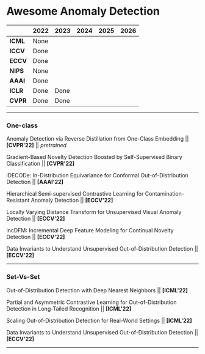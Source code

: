 # Awesome Anomaly Detection

|          | 2022 | 2023 | 2024 | 2025 | 2026 |
|----------|------|------|------|------|------|
| **ICML** | None |      |      |      |      |
| **ICCV** | Done |      |      |      |      |
| **ECCV** | Done |      |      |      |      |
| **NIPS** | None |      |      |      |      |
| **AAAI** | Done |      |      |      |      |
| **ICLR** | Done | Done |      |      |      |
| **CVPR** | Done | Done |      |      |      |

-----

### One-class

Anomaly Detection via Reverse Distillation from One-Class Embedding || **[CVPR'22]** || *pretrained*

Gradient-Based Novelty Detection Boosted by Self-Supervised Binary Classification || **[CVPR'22]**

iDECODe: In-Distribution Equivariance for Conformal Out-of-Distribution Detection || **[AAAI'22]**

Hierarchical Semi-supervised Contrastive Learning for Contamination-Resistant Anomaly Detection || **[ECCV'22]**

Locally Varying Distance Transform for Unsupervised Visual Anomaly Detection || **[ECCV'22]**

incDFM: Incremental Deep Feature Modeling for Continual Novelty Detection || **[ECCV'22]**

Data Invariants to Understand Unsupervised Out-of-Distribution Detection || **[ECCV'22]** 

-----

### Set-Vs-Set

Out-of-Distribution Detection with Deep Nearest Neighbors || **[ICML'22]**

Partial and Asymmetric Contrastive Learning for Out-of-Distribution Detection in Long-Tailed Recognition ||  **[ICML'22]**

Scaling Out-of-Distribution Detection for Real-World Settings || **[ICML'22]** 

Data Invariants to Understand Unsupervised Out-of-Distribution Detection || **[ECCV'22]**  


-----

